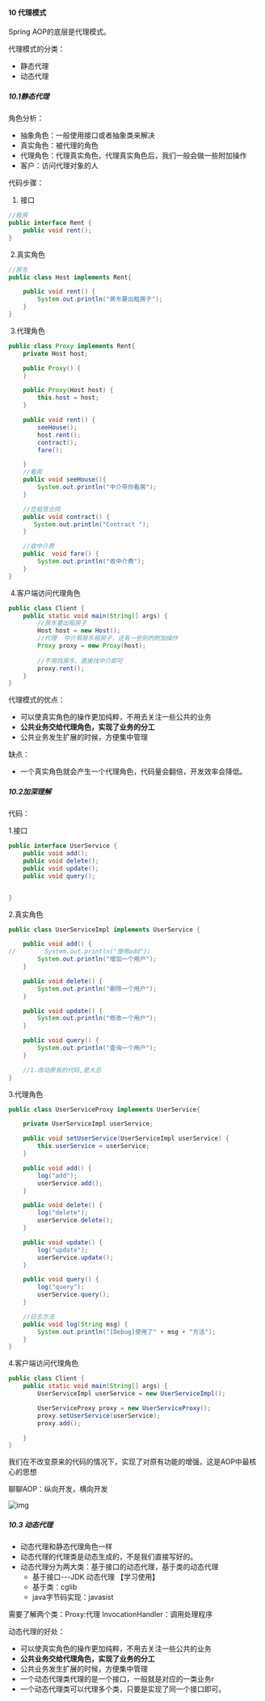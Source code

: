 #### 10  代理模式

Spring AOP的底层是代理模式。

代理模式的分类：

- 静态代理
- 动态代理

##### 10.1静态代理

角色分析：

- 抽象角色：一般使用接口或者抽象类来解决
- 真实角色：被代理的角色
- 代理角色：代理真实角色，代理真实角色后，我们一般会做一些附加操作
- 客户：访问代理对象的人

代码步骤：

1. 接口

```java
//租房
public interface Rent {
    public void rent();
}
```

​	2.真实角色

```java
//房东
public class Host implements Rent{

    public void rent() {
        System.out.println("房东要出租房子");
    }
}
```

​	3.代理角色

```java
public class Proxy implements Rent{
    private Host host;

    public Proxy() {
    }

    public Proxy(Host host) {
        this.host = host;
    }

    public void rent() {
        seeHouse();
        host.rent();
        contract();
        fare();

    }
    //看房
    public void seeHouse(){
        System.out.println("中介带你看房");
    }

    //签租赁合同
    public void contract() {
       System.out.println("Contract ");
    }

    //收中介费
    public  void fare() {
        System.out.println("收中介费");
    }
}
```

​	4.客户端访问代理角色

```java
public class Client {
    public static void main(String[] args) {
        //房东要出租房子
        Host host = new Host();
        //代理  中介帮房东租房子，还有一些别的附加操作
        Proxy proxy = new Proxy(host);
        
        //不用找房东，直接找中介即可
        proxy.rent();
    }
}
```

代理模式的优点：

- 可以使真实角色的操作更加纯粹，不用去关注一些公共的业务
- **公共业务交给代理角色，实现了业务的分工**
- 公共业务发生扩展的时候，方便集中管理

缺点：

- 一个真实角色就会产生一个代理角色，代码量会翻倍，开发效率会降低。

##### 10.2加深理解

代码：

1.接口

```java
public interface UserService {
    public void add();
    public void delete();
    public void update();
    public void query();


}
```



2.真实角色

```java
public class UserServiceImpl implements UserService {

    public void add() {
//        System.out.println("使用add");
        System.out.println("增加一个用户");
    }

    public void delete() {
        System.out.println("删除一个用户");
    }

    public void update() {
        System.out.println("修改一个用户");
    }

    public void query() {
        System.out.println("查询一个用户");
    }

    //1.改动原有的代码,是大忌
}
```



3.代理角色

```java
public class UserServiceProxy implements UserService{

    private UserServiceImpl userService;

    public void setUserService(UserServiceImpl userService) {
        this.userService = userService;
    }

    public void add() {
        log("add");
        userService.add();
    }

    public void delete() {
        log("delete");
        userService.delete();
    }

    public void update() {
        log("update");
        userService.update();
    }

    public void query() {
        log("query");
        userService.query();
    }

    //日志方法
    public void log(String msg) {
        System.out.println("[Debug]使用了" + msg + "方法");
    }
}
```



4.客户端访问代理角色

```java
public class Client {
    public static void main(String[] args) {
        UserServiceImpl userService = new UserServiceImpl();

        UserServiceProxy proxy = new UserServiceProxy();
        proxy.setUserService(userService);
        proxy.add();

    }
}
```

我们在不改变原来的代码的情况下，实现了对原有功能的增强，这是AOP中最核心的思想

聊聊AOP：纵向开发，横向开发

![img](https://gitee.com/sunnyzq/my-image-hosting-service/raw/master/img//aHR0cHM6Ly9tbWJpei5xcGljLmNuL21tYml6X3BuZy91SkRBVUtyR0M3TG9laWNQMU8ybmZ5QTZIMFhQYTlqTUxKcWNnaWNBNWFFS3R4WWliZ0xQaWNOZkR3aWNLSW45TmxGbDg2cnJpYVZSaWNLbkVYbFBOaWFjYkhpYUxpYncvNjQw)

##### 10.3 动态代理

- 动态代理和静态代理角色一样
- 动态代理的代理类是动态生成的，不是我们直接写好的。
- 动态代理分为两大类：基于接口的动态代理，基于类的动态代理
  - 基于接口---JDK 动态代理 【学习使用】
  - 基于类：cglib
  - java字节码实现：javasist



需要了解两个类：Proxy:代理  InvocationHandler：调用处理程序

动态代理的好处：

- 可以使真实角色的操作更加纯粹，不用去关注一些公共的业务
- **公共业务交给代理角色，实现了业务的分工**
- 公共业务发生扩展的时候，方便集中管理
- 一个动态代理类代理的是一个接口，一般就是对应的一类业务r
- 一个动态代理类可以代理多个类，只要是实现了同一个接口即可。